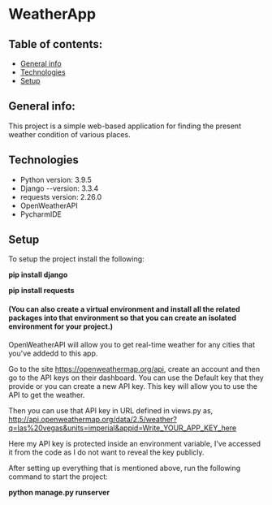 # WeatherApp

## Table of contents:
* [General info](#general-info)
* [Technologies](#technologies)
* [Setup](#setup)



## General info:
This project is a simple web-based application for finding the present weather condition of various places.

## Technologies
* Python version: 3.9.5
* Django --version: 3.3.4
* requests version: 2.26.0
* OpenWeatherAPI 
* PycharmIDE

## Setup
To setup the project install the following:

**pip install django**

**pip install requests**
#### (You can also create a virtual environment and install all the related packages into that environment so that you can create an isolated environment for your project.)

OpenWeatherAPI will allow you to get real-time weather for any cities that you've addedd to this app.

Go to the site https://openweathermap.org/api, create an account and then go to the API keys on their dashboard. You can use the Default key that they provide or you can create a new API key. This key will allow you to use the API to get the weather.

Then you can use that API key in URL defined in views.py as,
http://api.openweathermap.org/data/2.5/weather?q=las%20vegas&units=imperial&appid=Write_YOUR_APP_KEY_here

Here my API key is protected inside an environment variable, I've accessed it from the code as I do not want to reveal the key publicly. 

After setting up everything that is mentioned above, run the following command to start the project: 

**python manage.py runserver**








